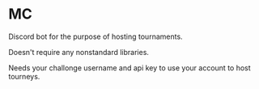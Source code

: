 # MC
Discord bot for the purpose of hosting tournaments. 

Doesn't require any nonstandard libraries.

Needs your challonge username and api key to use your account to host tourneys.

